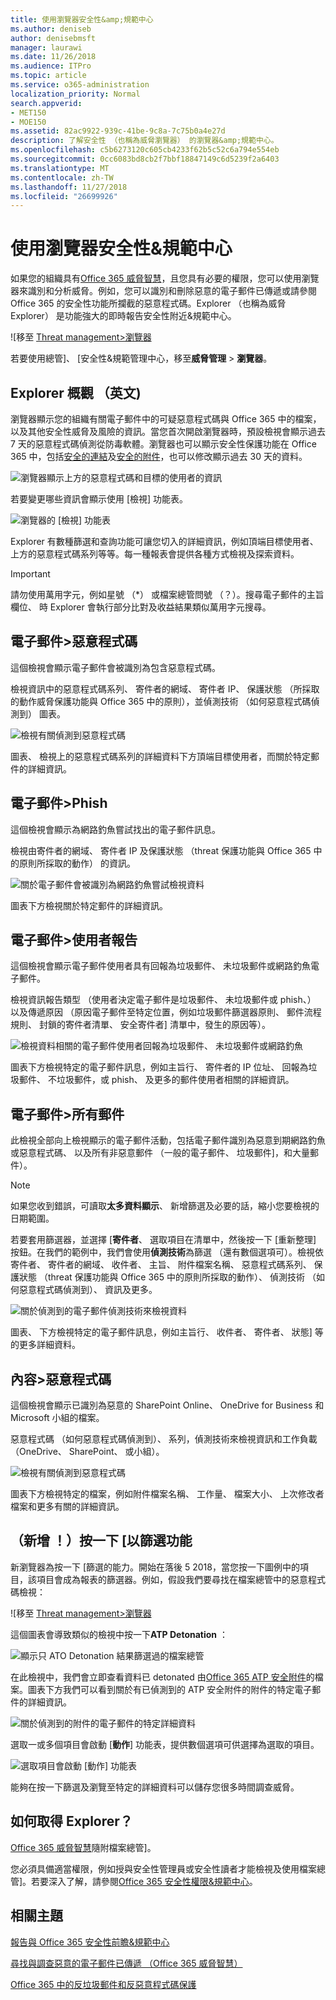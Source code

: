 ```yaml
---
title: 使用瀏覽器安全性&amp;規範中心
ms.author: deniseb
author: denisebmsft
manager: laurawi
ms.date: 11/26/2018
ms.audience: ITPro
ms.topic: article
ms.service: o365-administration
localization_priority: Normal
search.appverid:
- MET150
- MOE150
ms.assetid: 82ac9922-939c-41be-9c8a-7c75b0a4e27d
description: 了解安全性 （也稱為威脅瀏覽器） 的瀏覽器&amp;規範中心。
ms.openlocfilehash: c5b6273120c605cb4233f62b5c52c6a794e554eb
ms.sourcegitcommit: 0cc6083bd8cb2f7bbf18847149c6d5239f2a6403
ms.translationtype: MT
ms.contentlocale: zh-TW
ms.lasthandoff: 11/27/2018
ms.locfileid: "26699926"
---
```

# <a name="use-explorer-in-the-security-amp-compliance-center"></a>使用瀏覽器安全性&amp;規範中心

如果您的組織具有[Office 365 威脅智慧](office-365-ti.md)，且您具有必要的權限，您可以使用瀏覽器來識別和分析威脅。例如，您可以識別和刪除惡意的電子郵件已傳遞或請參閱 Office 365 的安全性功能所攔截的惡意程式碼。Explorer （也稱為威脅 Explorer） 是功能強大的即時報告安全性附近&amp;規範中心。
  
![移至 [Threat management\>瀏覽器](media/cab32fa2-66f1-4ad5-bc1d-2bac4dbeb48c.png)
  
若要使用總管]、 [安全性&amp;規範管理中心，移至**威脅管理** \> **瀏覽器**。
      
## <a name="explorer-overview"></a>Explorer 概觀 （英文)

瀏覽器顯示您的組織有關電子郵件中的可疑惡意程式碼與 Office 365 中的檔案，以及其他安全性威脅及風險的資訊。當您首次開啟瀏覽器時，預設檢視會顯示過去 7 天的惡意程式碼偵測從防毒軟體。瀏覽器也可以顯示安全性保護功能在 Office 365 中，包括[安全的連結](atp-safe-links.md)及[安全的附件](atp-safe-attachments.md)，也可以修改顯示過去 30 天的資料。
  
![瀏覽器顯示上方的惡意程式碼和目標的使用者的資訊](media/8e8c1582-d6f4-4521-8591-686a1cb01f7e.png)
  
若要變更哪些資訊會顯示使用 [檢視] 功能表。
  
![瀏覽器的 [檢視] 功能表](media/2bb34f58-555f-4967-ba55-740334ef1f8e.png)
  
Explorer 有數種篩選和查詢功能可讓您切入的詳細資訊，例如頂端目標使用者、 上方的惡意程式碼系列等等。每一種報表會提供各種方式檢視及探索資料。

> [!IMPORTANT]
> 請勿使用萬用字元，例如星號 （*） 或檔案總管問號 （？）。搜尋電子郵件的主旨欄位、 時 Explorer 會執行部分比對及收益結果類似萬用字元搜尋。

## <a name="email--malware"></a>電子郵件\>惡意程式碼

這個檢視會顯示電子郵件會被識別為包含惡意程式碼。  

檢視資訊中的惡意程式碼系列、 寄件者的網域、 寄件者 IP、 保護狀態 （所採取的動作威脅保護功能與 Office 365 中的原則），並偵測技術 （如何惡意程式碼偵測到） 圖表。  

![檢視有關偵測到惡意程式碼](media/d11dc568-b091-4159-b261-df13d76b520b.png)         

圖表、 檢視上的惡意程式碼系列的詳細資料下方頂端目標使用者，而關於特定郵件的詳細資訊。 

## <a name="email--phish"></a>電子郵件\>Phish

這個檢視會顯示為網路釣魚嘗試找出的電子郵件訊息。  

檢視由寄件者的網域、 寄件者 IP 及保護狀態 （threat 保護功能與 Office 365 中的原則所採取的動作） 的資訊。 

![關於電子郵件會被識別為網路釣魚嘗試檢視資料](media/2e3f97fa-2b99-47f9-afd6-216d10633c50.png) 

圖表下方檢視關於特定郵件的詳細資訊。 

## <a name="email--user-reported"></a>電子郵件\>使用者報告

這個檢視會顯示電子郵件使用者具有回報為垃圾郵件、 未垃圾郵件或網路釣魚電子郵件。  

檢視資訊報告類型 （使用者決定電子郵件是垃圾郵件、 未垃圾郵件或 phish、） 以及傳遞原因 （原因電子郵件至特定位置，例如垃圾郵件篩選器原則、 郵件流程規則、 封鎖的寄件者清單、 安全寄件者] 清單中，發生的原因等）。  

![檢視資料相關的電子郵件使用者回報為垃圾郵件、 未垃圾郵件或網路釣魚](media/255acd04-0d07-4b29-82af-5060a60c20ab.png)  

圖表下方檢視特定的電子郵件訊息，例如主旨行、 寄件者的 IP 位址、 回報為垃圾郵件、 不垃圾郵件，或 phish、 及更多的郵件使用者相關的詳細資訊。 

## <a name="email--all-mail"></a>電子郵件\>所有郵件

此檢視全部向上檢視顯示的電子郵件活動，包括電子郵件識別為惡意到期網路釣魚或惡意程式碼、 以及所有非惡意郵件 （一般的電子郵件、 垃圾郵件]，和大量郵件）。 

> [!NOTE]
> 如果您收到錯誤，可讀取**太多資料顯示**、 新增篩選及必要的話，縮小您要檢視的日期範圍。 

若要套用篩選器，並選擇 [**寄件者**、 選取項目在清單中，然後按一下 [重新整理] 按鈕。在我們的範例中，我們會使用**偵測技術**為篩選 （還有數個選項可）。檢視依寄件者、 寄件者的網域、 收件者、 主旨、 附件檔案名稱、 惡意程式碼系列、 保護狀態 （threat 保護功能與 Office 365 中的原則所採取的動作）、 偵測技術 （如何惡意程式碼偵測到）、 資訊及更多。 

![關於偵測到的電子郵件偵測技術來檢視資料](media/0c032eb3-6021-4174-9f06-ff8f30c245ca.png) 

圖表、 下方檢視特定的電子郵件訊息，例如主旨行、 收件者、 寄件者、 狀態] 等的更多詳細資料。 

## <a name="content--malware"></a>內容\>惡意程式碼

這個檢視會顯示已識別為惡意的 SharePoint Online、 OneDrive for Business 和 Microsoft 小組的檔案。

惡意程式碼 （如何惡意程式碼偵測到）、 系列，偵測技術來檢視資訊和工作負載 （OneDrive、 SharePoint、 或小組）。 

![檢視有關偵測到惡意程式碼](media/d11dc568-b091-4159-b261-df13d76b520b.png)  

圖表下方檢視特定的檔案，例如附件檔案名稱、 工作量、 檔案大小、 上次修改者檔案和更多有關的詳細資訊。 
  
## <a name="new-click-to-filter-capabilities"></a>（新增 ！）按一下 [以篩選功能

新瀏覽器為按一下 [篩選的能力。開始在落後 5 2018，當您按一下圖例中的項目，該項目會成為報表的篩選器。例如，假設我們要尋找在檔案總管中的惡意程式碼檢視：
  
![移至 [Threat management\>瀏覽器](media/cab32fa2-66f1-4ad5-bc1d-2bac4dbeb48c.png)
  
這個圖表會導致類似的檢視中按一下**ATP Detonation** ： 
  
![顯示只 ATO Detonation 結果篩選過的檔案總管](media/7241d7dd-27bc-467d-9db8-6e806c49df14.png)
  
在此檢視中，我們會立即查看資料已 detonated 由[Office 365 ATP 安全附件](atp-safe-attachments.md)的檔案。圖表下方我們可以看到關於有已偵測到的 ATP 安全附件的附件的特定電子郵件的詳細資訊。
  
![關於偵測到的附件的電子郵件的特定詳細資料](media/c91fb05c-d1d4-4085-acc6-f7008a415c2a.png)
  
選取一或多個項目會啟動 [**動作**] 功能表，提供數個選項可供選擇為選取的項目。 
  
![選取項目會啟動 [動作] 功能表](media/95f127a4-1b2a-4a76-88b9-096e3ba27d1b.png)
  
能夠在按一下篩選及瀏覽至特定的詳細資料可以儲存您很多時間調查威脅。
  
## <a name="how-do-i-get-explorer"></a>如何取得 Explorer？

[Office 365 威脅智慧](office-365-ti.md)隨附檔案總管]。 

您必須具備適當權限，例如授與安全性管理員或安全性讀者才能檢視及使用檔案總管]。若要深入了解，請參閱[Office 365 安全性權限&amp;規範中心](permissions-in-the-security-and-compliance-center.md)。
  
## <a name="related-topics"></a>相關主題

[報告與 Office 365 安全性前瞻&amp;規範中心](reports-and-insights-in-security-and-compliance.md)
  
[尋找與調查惡意的電子郵件已傳遞 （Office 365 威脅智慧）](investigate-malicious-email-that-was-delivered.md)
  
[Office 365 中的反垃圾郵件和反惡意程式碼保護](anti-spam-and-anti-malware-protection.md)
  

